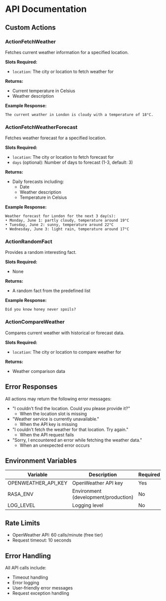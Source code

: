 # API Documentation

## Custom Actions

### ActionFetchWeather

Fetches current weather information for a specified location.

**Slots Required:**
- `location`: The city or location to fetch weather for

**Returns:**
- Current temperature in Celsius
- Weather description

**Example Response:**
```
The current weather in London is cloudy with a temperature of 18°C.
```

### ActionFetchWeatherForecast

Fetches weather forecast for a specified location.

**Slots Required:**
- `location`: The city or location to fetch forecast for
- `days` (optional): Number of days to forecast (1-3, default: 3)

**Returns:**
- Daily forecasts including:
  - Date
  - Weather description
  - Temperature in Celsius

**Example Response:**
```
Weather forecast for London for the next 3 day(s):
• Monday, June 1: partly cloudy, temperature around 19°C
• Tuesday, June 2: sunny, temperature around 22°C
• Wednesday, June 3: light rain, temperature around 17°C
```

### ActionRandomFact

Provides a random interesting fact.

**Slots Required:**
- None

**Returns:**
- A random fact from the predefined list

**Example Response:**
```
Did you know honey never spoils?
```

### ActionCompareWeather

Compares current weather with historical or forecast data.

**Slots Required:**
- `location`: The city or location to compare weather for

**Returns:**
- Weather comparison data

## Error Responses

All actions may return the following error messages:

- "I couldn't find the location. Could you please provide it?"
  - When the location slot is missing
- "Weather service is currently unavailable."
  - When the API key is missing
- "I couldn't fetch the weather for that location. Try again."
  - When the API request fails
- "Sorry, I encountered an error while fetching the weather data."
  - When an unexpected error occurs

## Environment Variables

| Variable | Description | Required | Default |
|----------|-------------|----------|---------|
| OPENWEATHER_API_KEY | OpenWeather API key | Yes | - |
| RASA_ENV | Environment (development/production) | No | development |
| LOG_LEVEL | Logging level | No | INFO |

## Rate Limits

- OpenWeather API: 60 calls/minute (free tier)
- Request timeout: 10 seconds

## Error Handling

All API calls include:
- Timeout handling
- Error logging
- User-friendly error messages
- Request exception handling